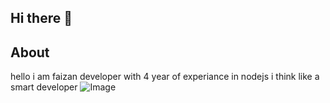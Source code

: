 ## Hi there 👋

<!--
**faizanNextgeni/faizanNextgeni** is a ✨ _special_ ✨ repository because its `README.md` (this file) appears on your GitHub profile.

Here are some ideas to get you started:

- 🔭 I’m currently working on ...
- 🌱 I’m currently learning ...
- 👯 I’m looking to collaborate on ...
- 🤔 I’m looking for help with ...
- 💬 Ask me about ...
- 📫 How to reach me: ...
- 😄 Pronouns: ...
- ⚡ Fun fact: ...
-->


## About 
hello i am faizan developer with 4 year of experiance in nodejs
i think like a smart developer 
![Image](https://media.giphy.com/media/fUQ4rhUZJYiQsas6WD/giphy.gif?cid=790b76111ws4ih0u0swueo2nmhfupc431gu30bf4vp3cd039&ep=v1_gifs_trending&rid=giphy.gif&ct=g)
